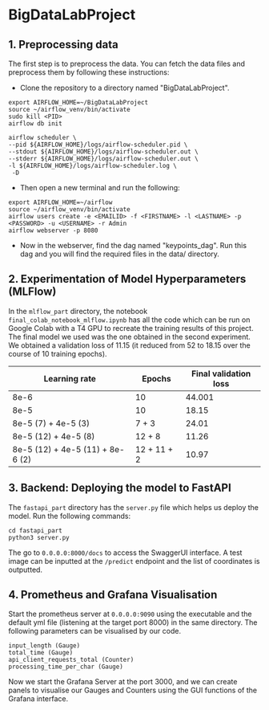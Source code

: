 # BigDataLabProject

## 1. Preprocessing data

The first step is to preprocess the data. You can fetch the data files and preprocess them by following these instructions:

- Clone the repository to a directory named "BigDataLabProject".

```
export AIRFLOW_HOME=~/BigDataLabProject
source ~/airflow_venv/bin/activate
sudo kill <PID>
airflow db init

airflow scheduler \
--pid ${AIRFLOW_HOME}/logs/airflow-scheduler.pid \
--stdout ${AIRFLOW_HOME}/logs/airflow-scheduler.out \
--stderr ${AIRFLOW_HOME}/logs/airflow-scheduler.out \
-l ${AIRFLOW_HOME}/logs/airflow-scheduler.log \
 -D
```

- Then open a new terminal and run the following:

```
export AIRFLOW_HOME=~/airflow 
source ~/airflow_venv/bin/activate 
airflow users create -e <EMAILID> -f <FIRSTNAME> -l <LASTNAME> -p <PASSWORD> -u <USERNAME> -r Admin
airflow webserver -p 8080
```

- Now in the webserver, find the dag named "keypoints_dag". Run this dag and you will find the required files in the data/ directory.

## 2. Experimentation of Model Hyperparameters (MLFlow)

In the `mlflow_part` directory, the notebook `final_colab_notebook_mlflow.ipynb` has all the code which can be run on Google Colab with a T4 GPU to recreate the training results of this project. The final model we used was the one obtained in the second experiment. We obtained a validation loss of 11.15 (it reduced from 52 to 18.15 over the course of 10 training epochs).


| Learning rate | Epochs | Final validation loss |
| -------- | ------- | ------- |
| 8e-6 | 10 | 44.001 |
| 8e-5 | 10 | 18.15 |
| 8e-5 (7) + 4e-5 (3) | 7 + 3 | 24.01 |
| 8e-5 (12) + 4e-5 (8) | 12 + 8 | 11.26 |
| 8e-5 (12) + 4e-5 (11) + 8e-6 (2) | 12 + 11 + 2 | 10.97 |

## 3. Backend: Deploying the model to FastAPI

The `fastapi_part` directory has the `server.py` file which helps us deploy the model. Run the following commands:

```
cd fastapi_part
python3 server.py
```

The go to `0.0.0.0:8000/docs` to access the SwaggerUI interface. A test image can be inputted at the `/predict` endpoint and the list of coordinates is outputted. 

## 4. Prometheus and Grafana Visualisation

Start the prometheus server at `0.0.0.0:9090` using the executable and the default yml file (listening at the target port 8000) in the same directory. The following parameters can be visualised by our code.

```
input_length (Gauge)
total_time (Gauge)
api_client_requests_total (Counter)
processing_time_per_char (Gauge)
```

Now we start the Grafana Server at the port 3000, and we can create panels to visualise our Gauges and Counters using the GUI functions of the Grafana interface.

